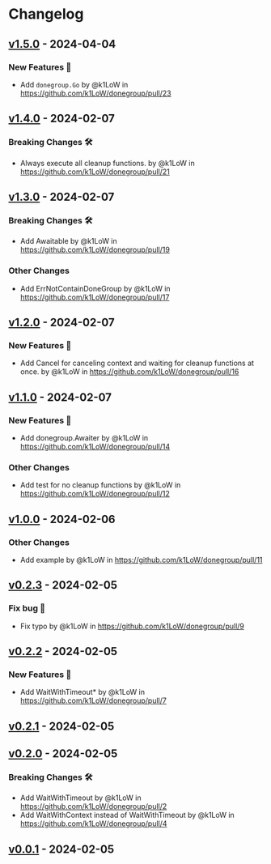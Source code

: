 # Changelog

## [v1.5.0](https://github.com/k1LoW/donegroup/compare/v1.4.0...v1.5.0) - 2024-04-04
### New Features 🎉
- Add `donegroup.Go` by @k1LoW in https://github.com/k1LoW/donegroup/pull/23

## [v1.4.0](https://github.com/k1LoW/donegroup/compare/v1.3.0...v1.4.0) - 2024-02-07
### Breaking Changes 🛠
- Always execute all cleanup functions. by @k1LoW in https://github.com/k1LoW/donegroup/pull/21

## [v1.3.0](https://github.com/k1LoW/donegroup/compare/v1.2.0...v1.3.0) - 2024-02-07
### Breaking Changes 🛠
- Add Awaitable by @k1LoW in https://github.com/k1LoW/donegroup/pull/19
### Other Changes
- Add ErrNotContainDoneGroup by @k1LoW in https://github.com/k1LoW/donegroup/pull/17

## [v1.2.0](https://github.com/k1LoW/donegroup/compare/v1.1.0...v1.2.0) - 2024-02-07
### New Features 🎉
- Add Cancel for canceling context and waiting for cleanup functions at once. by @k1LoW in https://github.com/k1LoW/donegroup/pull/16

## [v1.1.0](https://github.com/k1LoW/donegroup/compare/v1.0.0...v1.1.0) - 2024-02-07
### New Features 🎉
- Add donegroup.Awaiter by @k1LoW in https://github.com/k1LoW/donegroup/pull/14
### Other Changes
- Add test for no cleanup functions by @k1LoW in https://github.com/k1LoW/donegroup/pull/12

## [v1.0.0](https://github.com/k1LoW/donegroup/compare/v0.2.3...v1.0.0) - 2024-02-06
### Other Changes
- Add example by @k1LoW in https://github.com/k1LoW/donegroup/pull/11

## [v0.2.3](https://github.com/k1LoW/donegroup/compare/v0.2.2...v0.2.3) - 2024-02-05
### Fix bug 🐛
- Fix typo by @k1LoW in https://github.com/k1LoW/donegroup/pull/9

## [v0.2.2](https://github.com/k1LoW/donegroup/compare/v0.2.1...v0.2.2) - 2024-02-05
### New Features 🎉
- Add WaitWithTimeout* by @k1LoW in https://github.com/k1LoW/donegroup/pull/7

## [v0.2.1](https://github.com/k1LoW/donegroup/compare/v0.2.0...v0.2.1) - 2024-02-05

## [v0.2.0](https://github.com/k1LoW/donegroup/compare/v0.1.0...v0.2.0) - 2024-02-05
### Breaking Changes 🛠
- Add WaitWithTimeout by @k1LoW in https://github.com/k1LoW/donegroup/pull/2
- Add WaitWithContext instead of WaitWithTimeout by @k1LoW in https://github.com/k1LoW/donegroup/pull/4

## [v0.0.1](https://github.com/k1LoW/donegroup/commits/v0.0.1) - 2024-02-05
